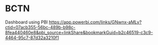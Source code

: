 # BCTN
Dashboard using PBI
https://app.powerbi.com/links/GNwnx-aMLy?ctid=07acb355-56bc-489b-b98c-8fea440460e8&pbi_source=linkShare&bookmarkGuid=b2c46519-c3c9-4464-95c7-87d32a3210f1
